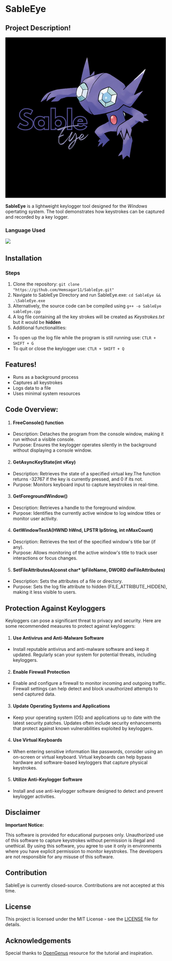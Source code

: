 # SableEye
## Project Description!
![SableEye Logo](./assets/SableEye-logo.png)

**SableEye** is a lightweight keylogger tool designed for the *Windows* opertating system. The tool demonstrates how keystrokes can be captured and recorded by a key logger.

### Language Used
<img src="https://upload.wikimedia.org/wikipedia/commons/thumb/1/18/ISO_C%2B%2B_Logo.svg/1200px-ISO_C%2B%2B_Logo.svg.png" width="30">

## Installation
### Steps
1. Clone the repository:
```git clone "https://github.com/Hemsagar11/SableEye.git"```
2. Navigate to SableEye Directory and run SableEye.exe:
```cd SableEye && .\SableEye.exe ```
3. Alternatively, the source code can be compiled using ```g++ -o SableEye sableEye.cpp```
4. A log file containing all the key strokes will be created as *Keystrokes.txt* but it would be **hidden**
5. Additional functionalities:
- To open up the log file while the program is still running use: ```CTLR + SHIFT + G```
- To quit or close the keylogger use: ```CTLR + SHIFT + Q```

## Features!
- Runs as a background process
- Captures all keystrokes
- Logs data to a file
- Uses minimal system resources

## Code Overview:
1. #### FreeConsole() function

- Description: Detaches the program from the console window, making it run without a visible console.
- Purpose: Ensures the keylogger operates silently in the background without displaying a console window.
2. #### GetAsyncKeyState(int vKey)

- Description: Retrieves the state of a specified virtual key.The function returns -32767 if the key is currently pressed, and 0 if its not.
- Purpose: Monitors keyboard input to capture keystrokes in real-time.
3. #### GetForegroundWindow()
- Description: Retrieves a handle to the foreground window.
- Purpose: Identifies the currently active window to log window titles or monitor user activity.
4. #### GetWindowTextA(HWND hWnd, LPSTR lpString, int nMaxCount)

- Description: Retrieves the text of the specified window's title bar (if any).
- Purpose: Allows monitoring of the active window's title to track user interactions or focus changes.
5. #### SetFileAttributesA(const char* lpFileName, DWORD dwFileAttributes)

- Description: Sets the attributes of a file or directory.
- Purpose: Sets the log file attribute to hidden (FILE_ATTRIBUTE_HIDDEN), making it less visible to users.

## Protection Against Keyloggers

Keyloggers can pose a significant threat to privacy and security. Here are some recommended measures to protect against keyloggers:

1. #### Use Antivirus and Anti-Malware Software
- Install reputable antivirus and anti-malware software and keep it updated.
Regularly scan your system for potential threats, including keyloggers.
2. #### Enable Firewall Protection
- Enable and configure a firewall to monitor incoming and outgoing traffic.
Firewall settings can help detect and block unauthorized attempts to send captured data.
3. #### Update Operating Systems and Applications
- Keep your operating system (OS) and applications up to date with the latest security patches.
Updates often include security enhancements that protect against known vulnerabilities exploited by keyloggers.
4. #### Use Virtual Keyboards
- When entering sensitive information like passwords, consider using an on-screen or virtual keyboard.
Virtual keyboards can help bypass hardware and software-based keyloggers that capture physical keystrokes.
5. #### Utilize Anti-Keylogger Software
- Install and use anti-keylogger software designed to detect and prevent keylogger activities.

## Disclaimer
**Important Notice:**

This software is provided for educational purposes only. Unauthorized use of this software to capture keystrokes without permission is illegal and unethical. By using this software, you agree to use it only in environments where you have explicit permission to monitor keystrokes. The developers are not responsible for any misuse of this software.

## Contribution

SableEye is currently closed-source. Contributions are not accepted at this time.


## License

This project is licensed under the MIT License - see the [LICENSE](https://github.com/Hemsagar11/SableEye/blob/main/LICENSE) file for details.

## Acknowledgements

Special thanks to [OpenGenus](https://iq.opengenus.org/keylogger-in-cpp/) resource for the tutorial and inspiration.

